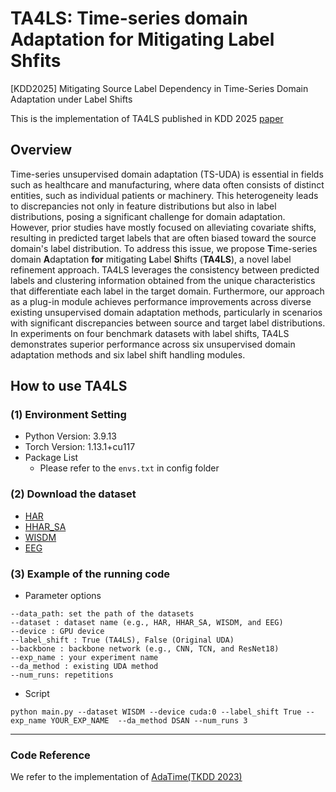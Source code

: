 # TA4LS: Time-series domain Adaptation for Mitigating Label Shfits

[KDD2025] Mitigating Source Label Dependency in Time-Series Domain Adaptation under Label Shifts

This is the implementation of TA4LS published in KDD 2025 [paper](https://dl.acm.org/doi/10.1145/3711896.3737050)

## Overview 
Time-series unsupervised domain adaptation (TS-UDA) is essential in fields such as healthcare and manufacturing, where data often consists of distinct entities, such as individual patients or machinery. This heterogeneity leads to discrepancies not only in feature distributions but also in label distributions, posing a significant challenge for domain adaptation. However, prior studies have mostly focused on alleviating covariate shifts, resulting in predicted target labels that are often biased toward the source domain's label distribution. To address this issue, we propose **T**ime-series domain **A**daptation **for** mitigating **L**abel **S**hifts (**TA4LS**), a novel label refinement approach. TA4LS leverages the consistency between predicted labels and clustering information obtained from the unique characteristics that differentiate each label in the target domain. Furthermore, our approach as a plug-in module achieves performance improvements across diverse existing unsupervised domain adaptation methods, particularly in scenarios with significant discrepancies between source and target label distributions. In experiments on four benchmark datasets with label shifts, TA4LS demonstrates superior performance across six unsupervised domain adaptation methods and six label shift handling modules.


## How to use TA4LS

### (1) Environment Setting
- Python Version: 3.9.13
- Torch Version: 1.13.1+cu117
- Package List
  - Please refer to the `envs.txt` in config folder

### (2) Download the dataset
- [HAR](https://researchdata.ntu.edu.sg/dataset.xhtml?persistentId=doi:10.21979/N9/0SYHTZ)
- [HHAR_SA](https://researchdata.ntu.edu.sg/dataset.xhtml?persistentId=doi:10.21979/N9/OWDFXO)
- [WISDM](https://researchdata.ntu.edu.sg/dataset.xhtml?persistentId=doi:10.21979/N9/KJWE5B)
- [EEG](https://researchdata.ntu.edu.sg/dataset.xhtml?persistentId=doi:10.21979/N9/UD1IM9)


### (3) Example of the running code

* Parameter options
```
--data_path: set the path of the datasets
--dataset : dataset name (e.g., HAR, HHAR_SA, WISDM, and EEG)
--device : GPU device
--label_shift : True (TA4LS), False (Original UDA)
--backbone : backbone network (e.g., CNN, TCN, and ResNet18)
--exp_name : your experiment name
--da_method : existing UDA method
--num_runs: repetitions
```


* Script
```
python main.py --dataset WISDM --device cuda:0 --label_shift True --exp_name YOUR_EXP_NAME  --da_method DSAN --num_runs 3
```


---

### Code Reference
We refer to the implementation of [AdaTime(TKDD 2023)](https://github.com/emadeldeen24/AdaTime)
 
 
 
 
 
 
 
 
 
 
 
 
 
 
 
 
 
 
 
 
 
 
 
 
 
 
 
 
 
 
 
 
 
 
 
 
 
 
 
 
 
